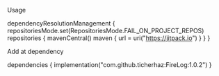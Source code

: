 Usage

dependencyResolutionManagement { 
	repositoriesMode.set(RepositoriesMode.FAIL_ON_PROJECT_REPOS)
		repositories {
			mavenCentral()
			maven { url = uri("https://jitpack.io") }
		}
}

Add at dependency

dependencies { 
	implementation("com.github.ticherhaz:FireLog:1.0.2")
}